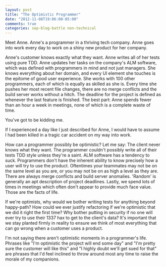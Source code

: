 ```yaml
---
layout: post
title: "The Optimistic Programmer"
date: "2012-11-08T19:06:00-05:00"
comments: true
categories: sep-blog-battle non-technical
---
```


Meet Anne. Anne's a programmer in a thriving tech company. Anne goes into work every day to work on a shiny new product for her company.

Anne's customer knows exactly what they want. Anne writes all of her tests using pure TDD. Anne updates her tasks on the company's ALM software, which was defined with programmers in mind and not just managers. She knows everything about her domain, and every UI element she touches is the epitome of good user experience. She works with 100 other programmers, each of which is equally as skilled as she is. Every time she pushes her most recent file changes, there are no merge conflicts and the build server works without a hitch. The deadline for the project is defined as whenever the last feature is finished. The best part: Anne spends fewer than an hour a week in meetings, none of which is a complete waste of time.

You've got to be kidding me.

If I experienced a day like I just described for Anne, I would have to assume I had been killed in a tragic car accident on my way into work.

How can a programmer possibly be optimistic? Let me say: The client never knows what they want. The programmer couldn't possibly write all of their tests TDD style unless they're a saint. ALM software has a tendency to suck. Programmers don't have the inherent ability to know precisely how a user will try to use the product. Oftentimes your teammates may not be on the same level as you are, or you may not be on as high a level as they are. There are always merge conflicts and build server anomalies. 'Random' is generally an apt description of project deadlines. Lastly, we spend lots of times in meetings which often don't appear to provide much face value. Those are the facts of life.

If we're optimists, why would we bother writing tests for anything beyond happy-path? How could we ever justify refactoring if we're optimistic that we did it right the first time? Why bother putting in security if no one will ever try to use their 1337 hax to get to the client's data? It's important that we stay planted firmly in reality to ensure we think of most everything that can go wrong when a customer uses a product.

I'm not saying there aren't optimistic moments in a programmer's life. Phrases like "I'm optimistic the project will end some day" and "I'm pretty sure the customer will like this" and "I highly doubt we'll get sued for that" are phrases that I'd feel inclined to throw around most any time to raise the morale of my companions.
